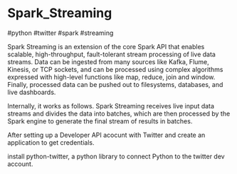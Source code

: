 # Spark_Streaming
#python #twitter #spark #streaming 

Spark Streaming is an extension of the core Spark API that enables scalable, high-throughput, fault-tolerant stream processing of live data streams. Data can be ingested from many sources like Kafka, Flume, Kinesis, or TCP sockets, and can be processed using complex algorithms expressed with high-level functions like map, reduce, join and window. Finally, processed data can be pushed out to filesystems, databases, and live dashboards.    

Internally, it works as follows. Spark Streaming receives live input data streams and divides the data into batches, which are then processed by the Spark engine to generate the final stream of results in batches.
    
After setting up a Developer API acocunt with Twitter and create an application to get credentials.
    
install python-twitter, a python library to connect Python to the twitter dev account.
